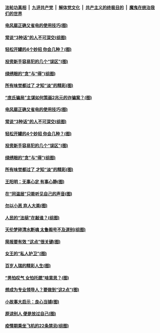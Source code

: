 

####  [法轮功真相](../../../../basic/blob/master/README.md?t=04192301) &nbsp;|&nbsp; [九评共产党](../../../../9ping.md/blob/master/README.md?t=04192301) &nbsp;|&nbsp; [解体党文化](../../../../jtdwh.md/blob/master/README.md?t=04192301)  &nbsp;|&nbsp; [共产主义的终极目的](../../../../gczydzjmd.md/blob/master/README.md?t=04192301) &nbsp;|&nbsp; [魔鬼在统治我们的世界](../../../../mgztzwmdsj.md/blob/master/README.md?t=04192301) 

#### [电风扇正确又省电的使用技巧(图)](../pages/p8/969127.md?t=04192301) 

#### [常说“3种话”的人不可深交(组图)](../pages/p8/969109.md?t=04192301) 

#### [轻松开罐的4个妙招 你会几种？(图)](../pages/p8/969124.md?t=04192301) 

#### [投资新手容易犯的几个“误区”(图)](../pages/p8/969093.md?t=04192301) 

#### [绿绣眼的“贪”与“得”(组图)](../pages/p8/969027.md?t=04192301) 

#### [所有味觉都过了 才知“淡”的精彩(图)](../pages/p8/968890.md?t=04192301) 

#### [“庞氏骗局”主谋如何策画2兆元的诈骗案？(图)](../pages/p8/969216.md?t=04192301) 

#### [电风扇正确又省电的使用技巧(图)](../pages/p8/969127.md?t=04192301) 

#### [常说“3种话”的人不可深交(组图)](../pages/p8/969109.md?t=04192301) 

#### [轻松开罐的4个妙招 你会几种？(图)](../pages/p8/969124.md?t=04192301) 

#### [投资新手容易犯的几个“误区”(图)](../pages/p8/969093.md?t=04192301) 

#### [绿绣眼的“贪”与“得”(组图)](../pages/p8/969027.md?t=04192301) 

#### [所有味觉都过了 才知“淡”的精彩(图)](../pages/p8/968890.md?t=04192301) 

#### [王阳明：无事心定 有事心静(图)](../pages/p8/968663.md?t=04192301) 

#### [在“同温层”只能听见自己的声音(图)](../pages/p8/969021.md?t=04192301) 

#### [勿以小恶 弃人大美(图)](../pages/p8/968658.md?t=04192301) 

#### [人民的“法槌”在敲谁？(组图)](../pages/p8/968597.md?t=04192301) 

#### [天伦梦碎清水断魂 太鲁阁号不及道别(组图)](../pages/p8/967838.md?t=04192301) 

#### [简报要有效 “这点”很关键(图)](../pages/p8/968931.md?t=04192301) 

#### [女王的“私人护卫”(图)](../pages/p8/968595.md?t=04192301) 

#### [百岁人瑞的精彩人生(图)](../pages/p8/968895.md?t=04192301) 

#### [“男怕叹气 女怕托腮”啥意思？(图)](../pages/p8/968855.md?t=04192301) 

#### [想成为专业领导人？要做到“这2点”(图)](../pages/p8/968844.md?t=04192301) 

#### [小故事大启示：良心当铺(图)](../pages/p8/968157.md?t=04192301) 

#### [原谅别人 便是放过自己(图)](../pages/p8/968661.md?t=04192301) 

#### [疫情期乘坐飞机的22条禁忌(组图)](../pages/p8/968598.md?t=04192301) 

